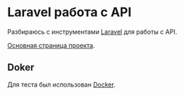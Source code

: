 # Laravel работа с API
Разбираюсь с инструментами [Laravel](https://laravel.com/) для работы с API.

[Основная страница проекта](https://laboratorynotices.wordpress.com/2023/07/14/laravel-10-%d1%80%d0%b0%d0%b1%d0%be%d1%82%d0%b0-%d1%81-api/).

## Doker
Для теста был использован [Docker](https://www.docker.com).
